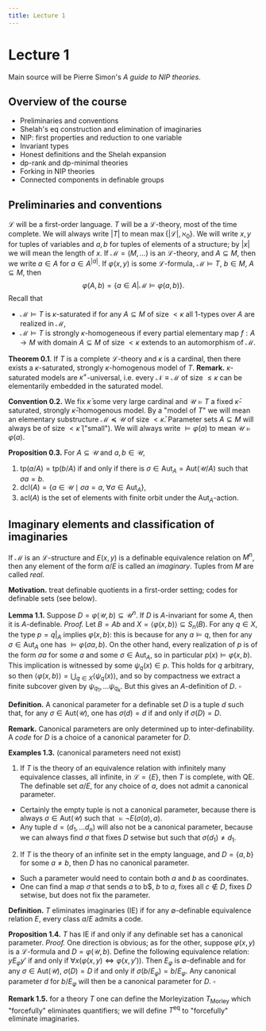 ```yaml
---
title: Lecture 1
---
```


# Lecture 1
Main source will be Pierre Simon's *A guide to NIP theories*.
## Overview of the course
- Preliminaries and conventions
- Shelah's eq construction and elimination of imaginaries
- NIP: first properties and reduction to one variable
- Invariant types
- Honest definitions and the Shelah expansion
- dp-rank and dp-minimal theories
- Forking in NIP theories
- Connected components in definable groups
## Preliminaries and conventions
$\mathcal L$ will be a first-order language. $T$ will be a $\mathcal L$-theory, most of the time complete. We will always write $\vert T \vert$ to mean $\max \{\vert \mathcal L \vert, \aleph_0\}$. We will write $x,y$ for tuples of variables and $a, b$ for tuples of elements of a structure; by $\vert x \vert$ we will mean the length of $x$. If $\mathcal M = (M, \dots)$ is an $\mathcal L$-theory, and $A \subseteq M$, then we write $a \in A$ for $a \in A^{\vert a\vert}$.
If $\varphi(x,y)$ is some $\mathcal L$-formula, $\mathcal M \vDash T$, $b \in M$, $A \subseteq M$, then
$$ \varphi(A,b) = \{a \in A \vert \mathcal M \vDash \varphi(a,b)\}. $$
Recall that
- $\mathcal M \vDash T$ is $\kappa$-saturated if for any $A \subseteq M$ of size $< \kappa$ all $1$-types over $A$ are realized in $\mathcal M$,
- $\mathcal M \vDash T$ is strongly $\kappa$-homogeneous if every partial elementary map $f: A \to M$ with domain $A \subseteq M$ of size $< \kappa$ extends to an automorphism of $\mathcal M$.

**Theorem 0.1**. If $T$ is a complete $\mathcal L$-theory and $\kappa$ is a cardinal, then there exists a $\kappa$-saturated, strongly $\kappa$-homogenous model of $T$.
**Remark.** $\kappa$-saturated models are $\kappa^+$-universal, i.e. every $\mathcal N \equiv \mathcal M$ of size $\leq \kappa$ can be elementarily embedded in the saturated model.

**Convention 0.2.** We fix $\bar\kappa$ some very large cardinal and $\mathcal U \vDash T$ a fixed $\bar\kappa$-saturated, strongly $\bar\kappa$-homogenous model. By a "model of $T$" we will mean an elementary substructure $\mathcal M \preceq \mathcal U$ of size $< \bar\kappa$. Parameter sets $A \subseteq M$ will always be of size $< \bar\kappa$ ("small"). We will always write $\vDash \varphi(a)$ to mean $\mathcal U \vDash \varphi(a)$.

**Proposition 0.3.** For $A \subseteq \mathcal U$ and $a, b \in \mathcal U$,
1. $\mathrm{tp}(a/A) = \mathrm{tp}(b/A)$ if and only if there is $\sigma \in \mathrm{Aut}_A = \mathrm{Aut}(\mathcal U/A)$ such that $\sigma a = b$.
2. $\mathrm{dcl}(A) = \{a \in \mathcal U \mid \sigma a = a, \; \forall \sigma \in \mathrm{Aut}_A\}$,
3. $\mathrm{acl}(A)$ is the set of elements with finite orbit under the $\mathrm{Aut}_A$-action.

## Imaginary elements and classification of imaginaries
If $\mathcal M$ is an $\mathcal L$-structure and $E(x,y)$ is a definable equivalence relation on $M^n$, then any element of the form $a/E$ is called an *imaginary*. Tuples from $M$ are called *real*.

**Motivation.** treat definable quotients in a first-order setting; codes for definable sets (see below).

**Lemma 1.1.** Suppose $D = \varphi(\mathcal U,b) \subseteq \mathcal U^n$. If $D$ is $A$-invariant for some $A$, then it is $A$-definable.
*Proof.* Let $B = Ab$ and $X = \langle \varphi(x,b) \rangle \subseteq S_n(B)$. For any $q \in X$, the type $p = q\vert_A$ implies $\varphi(x,b)$: this is because for any $a \vDash q$, then for any $\sigma \in \mathrm{Aut}_A$ one has $\vDash \varphi(\sigma a,b)$. On the other hand, every realization of $p$ is of the form $\sigma a$ for some $a$ and some $\sigma \in \mathrm{Aut}_A$, so in particular $p(x) \vDash \varphi(x,b)$. This implication is witnessed by some $\psi_q(x) \in p$. This holds for $q$ arbitrary, so then $\langle \varphi(x,b) \rangle = \bigcup_{q \in X} \langle \psi_q(x) \rangle$, and so by compactness we extract a finite subcover given by $\psi_{q_1}, \dots \psi_{q_k}$. But this gives an $A$-definition of $D$. $\square$

**Definition.** A canonical parameter for a definable set $D$ is a tuple $d$ such that, for any $\sigma \in \mathrm{Aut}(\mathcal U)$, one has $\sigma(d) = d$ if and only if $\sigma(D) = D$.

**Remark.** Canonical parameters are only determined up to inter-definability. A *code* for $D$ is a choice of a canonical parameter for $D$.

**Examples 1.3.** (canonical parameters need not exist)
1. If $T$ is the theory of an equivalence relation with infinitely many equivalence classes, all infinite, in $\mathcal L = \{E\}$, then $T$ is complete, with QE. The definable set $a/E$, for any choice of $a$, does not admit a canonical parameter.
- Certainly the empty tuple is not a canonical parameter, because there is always $\sigma \in \mathrm{Aut}(\mathcal U)$ such that $\vDash \neg E(\sigma(a),a)$.
- Any tuple $d = (d_1, \dots d_n)$ will also not be a canonical parameter, because we can always find $\sigma$ that fixes $D$ setwise but such that $\sigma(d_1) \neq d_1$.
2. If $T$ is the theory of an infinite set in the empty language, and $D = \{a,b\}$ for some $a\neq b$, then $D$ has no canonical parameter.
- Such a parameter would need to contain both $a$ and $b$ as coordinates.
- One can find a map $\sigma$ that sends $a$ to b$, $b$ to $a$, fixes all $c \notin D$, fixes $D$ setwise, but does not fix the parameter.

**Definition.** $T$ eliminates imaginaries (IE) if for any $\emptyset$-definable equivalence relation $E$, every class $a/E$ admits a code.

**Proposition 1.4.** $T$ has IE if and only if any definable set has a canonical parameter.
*Proof.* One direction is obvious; as for the other, suppose $\varphi(x,y)$ is a $\mathcal L$-formula and $D = \varphi(\mathcal U,b)$. Define the following equivalence relation: $y E_\varphi y'$ if and only if $\forall x(\varphi(x,y) \iff \varphi(x,y'))$. Then $E_\varphi$ is $\emptyset$-definable and for any $\sigma \in \mathrm{Aut}(\mathcal U)$, $\sigma(D) = D$ if and only if $\sigma(b/E_\varphi) = b/E_\varphi$. Any canonical parameter $d$ for $b/E_\varphi$ will then be a canonical parameter for $D$. $\square$

**Remark 1.5.** for a theory $T$ one can define the Morleyization $T_{\mathrm{Morley}}$ which "forcefully" eliminates quantifiers; we will define $T^{\mathrm{eq}}$ to "forcefully" eliminate imaginaries.
